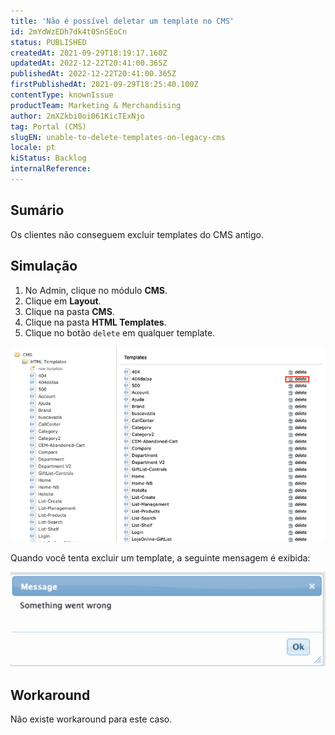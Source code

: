 ```yaml
---
title: 'Não é possível deletar um template no CMS'
id: 2mYdWzEDh7dk4t0SnSEoCn
status: PUBLISHED
createdAt: 2021-09-29T18:19:17.160Z
updatedAt: 2022-12-22T20:41:00.365Z
publishedAt: 2022-12-22T20:41:00.365Z
firstPublishedAt: 2021-09-29T18:25:40.100Z
contentType: knownIssue
productTeam: Marketing & Merchandising
author: 2mXZkbi0oi061KicTExNjo
tag: Portal (CMS)
slugEN: unable-to-delete-templates-on-legacy-cms
locale: pt
kiStatus: Backlog
internalReference: 
---
```


## Sumário

Os clientes não conseguem excluir templates do CMS antigo.

## Simulação

1. No Admin, clique no módulo **CMS**.
2. Clique em **Layout**.
3. Clique na pasta **CMS**.
4. Clique na pasta **HTML Templates**.
5. Clique no botão `delete` em qualquer template.

![HTML templates](https://raw.githubusercontent.com/vtexdocs/known-issues/refs/heads/main/docs/pt/known-issues/Marketing%20&%20Merchandising/nao-e-possivel-deletar-um-template-no-cms_1.png)

Quando você tenta excluir um template, a seguinte mensagem é exibida:

![Messagem CMS](https://raw.githubusercontent.com/vtexdocs/known-issues/refs/heads/main/docs/pt/known-issues/Marketing%20&%20Merchandising/nao-e-possivel-deletar-um-template-no-cms_2.png)

## Workaround

Não existe workaround para este caso.

